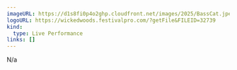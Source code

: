 ```yaml
---
imageURL: https://d1s8fi0p4o2ghp.cloudfront.net/images/2025/BassCat.jpeg
logoURL: https://wickedwoods.festivalpro.com/?getFile&FILEID=32739
kind:
  type: Live Performance
links: []
---
```

N/a 
